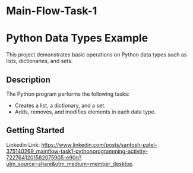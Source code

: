 # Main-Flow-Task-1

# Python Data Types Example

This project demonstrates basic operations on Python data types such as lists, dictionaries, and sets.

## Description

The Python program performs the following tasks:
- Creates a list, a dictionary, and a set.
- Adds, removes, and modifies elements in each data type.

## Getting Started
Linkedin Link: https://www.linkedin.com/posts/santosh-patel-375140269_mainflow-task1-pythonprogramming-activity-7227641201582075905-e90g?utm_source=share&utm_medium=member_desktop
###
